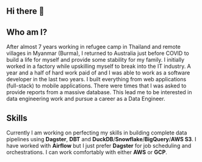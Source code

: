 ## Hi there 👋

## Who am I?
After almost 7 years working in refugee camp in Thailand and remote villages in Myanmar (Burma), I returned to Australia just before COVID to build a life for myself and provide some stability for my family.  I initially worked in a factory while upskilling myself to break into the IT industry.  A year and a half of hard work paid of and I was able to work as a software developer in the last two years. I built everything from web applications (full-stack) to mobile applications.  There were times that I was asked to provide reports from a massive database.  This lead me to be interested in data engineering work and pursue a career as a Data Engineer.

## Skills
Currently I am working on perfecting my skills in building complete data pipelines using **Dagster**, **DBT** and **DuckDB**/**Snowflake**/**BigQuery**/**AWS S3**.  I have worked with **Airflow** but I just prefer **Dagster** for job scheduling and orchestrations.  I can work comfortably with either **AWS** or **GCP**.

<!--
**jackptoke/jackptoke** is a ✨ _special_ ✨ repository because its `README.md` (this file) appears on your GitHub profile.

Here are some ideas to get you started:

- 🔭 I’m currently working on ...
- 🌱 I’m currently learning ...
- 👯 I’m looking to collaborate on ...
- 🤔 I’m looking for help with ...
- 💬 Ask me about ...
- 📫 How to reach me: ...
- 😄 Pronouns: ...
- ⚡ Fun fact: ...
-->
